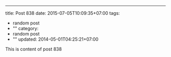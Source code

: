 ---
title: Post 838
date: 2015-07-05T10:09:35+07:00
tags:
  - random post
  - ""
category:
  - random post
  - ""
updated: 2014-05-01T04:25:21+07:00

This is content of post 838